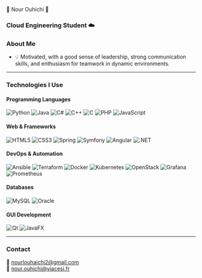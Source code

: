 🌸 Nour Ouhichi 🌸

### Cloud Engineering Student ☁️  

### **About Me**  
- 💡 Motivated, with a good sense of leadership, strong communication skills, and enthusiasm for teamwork in dynamic environments.  

---

### **Technologies I Use**  

#### **Programming Languages**  
![Python](https://img.shields.io/badge/-Python-3776AB?style=flat-square&logo=python&logoColor=white) ![Java](https://img.shields.io/badge/-Java-007396?style=flat-square&logo=java) ![C#](https://img.shields.io/badge/-C%23-239120?style=flat-square&logo=c-sharp&logoColor=white) ![C++](https://img.shields.io/badge/-C++-00599C?style=flat-square&logo=c%2B%2B&logoColor=white) ![C](https://img.shields.io/badge/-C-A8B9CC?style=flat-square&logo=c&logoColor=white) ![PHP](https://img.shields.io/badge/-PHP-777BB4?style=flat-square&logo=php&logoColor=white) ![JavaScript](https://img.shields.io/badge/-JavaScript-F7DF1E?style=flat-square&logo=javascript&logoColor=black)  

#### **Web & Frameworks**  
![HTML5](https://img.shields.io/badge/-HTML5-E34F26?style=flat-square&logo=html5&logoColor=white) ![CSS3](https://img.shields.io/badge/-CSS3-1572B6?style=flat-square&logo=css3&logoColor=white) ![Spring](https://img.shields.io/badge/-Spring-6DB33F?style=flat-square&logo=spring&logoColor=white) ![Symfony](https://img.shields.io/badge/-Symfony-000000?style=flat-square&logo=symfony&logoColor=white) ![Angular](https://img.shields.io/badge/-Angular-DD0031?style=flat-square&logo=angular&logoColor=white) ![.NET](https://img.shields.io/badge/-.NET-512BD4?style=flat-square&logo=dotnet&logoColor=white)  

#### **DevOps & Automation**  
![Ansible](https://img.shields.io/badge/-Ansible-EE0000?style=flat-square&logo=ansible&logoColor=white) ![Terraform](https://img.shields.io/badge/-Terraform-7B42BC?style=flat-square&logo=terraform&logoColor=white) ![Docker](https://img.shields.io/badge/-Docker-2496ED?style=flat-square&logo=docker&logoColor=white) ![Kubernetes](https://img.shields.io/badge/-Kubernetes-326CE5?style=flat-square&logo=kubernetes&logoColor=white) ![OpenStack](https://img.shields.io/badge/-OpenStack-DC3528?style=flat-square&logo=openstack&logoColor=white) ![Grafana](https://img.shields.io/badge/-Grafana-F46800?style=flat-square&logo=grafana&logoColor=white) ![Prometheus](https://img.shields.io/badge/-Prometheus-E6522C?style=flat-square&logo=prometheus&logoColor=white)

#### **Databases**  
![MySQL](https://img.shields.io/badge/-MySQL-4479A1?style=flat-square&logo=mysql&logoColor=white) ![Oracle](https://img.shields.io/badge/-Oracle-F80000?style=flat-square&logo=oracle&logoColor=white)

#### **GUI Development**  
![Qt](https://img.shields.io/badge/-Qt-41CD52?style=flat-square&logo=qt&logoColor=white) ![JavaFX](https://img.shields.io/badge/-JavaFX-007396?style=flat-square&logo=java&logoColor=white)  

---

### **Contact**  
📧 [nourlouhaichi2@gmail.com](mailto:nourlouhaichi2@gmail.com)  
📧 [nour.ouhichi@viacesi.fr](mailto:nour.ouhichi@viacesi.fr)  
